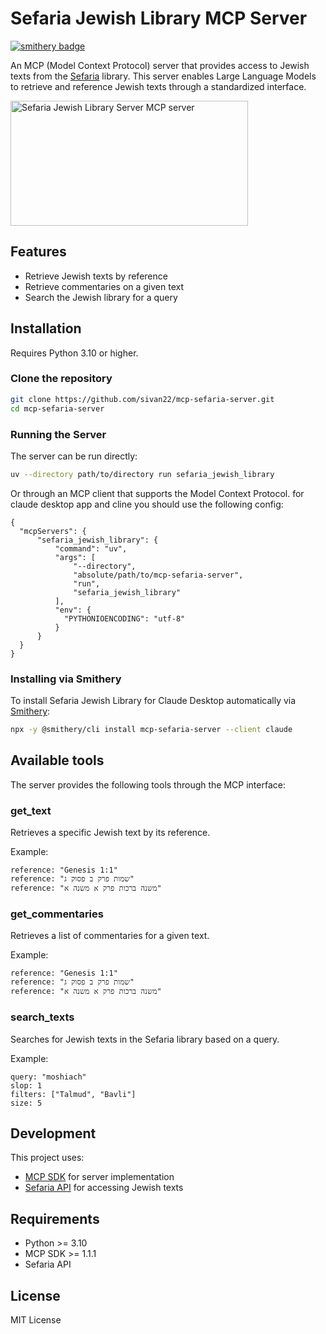 # Sefaria Jewish Library MCP Server

[![smithery badge](https://smithery.ai/badge/mcp-sefaria-server)](https://smithery.ai/server/mcp-sefaria-server)

An MCP (Model Context Protocol) server that provides access to Jewish texts from the [Sefaria](https://www.sefaria.org/) library. This server enables Large Language Models to retrieve and reference Jewish texts through a standardized interface.

<a href="https://glama.ai/mcp/servers/j3v6vnp4xk"><img width="380" height="200" src="https://glama.ai/mcp/servers/j3v6vnp4xk/badge" alt="Sefaria Jewish Library Server MCP server" /></a>

## Features

- Retrieve Jewish texts by reference
- Retrieve commentaries on a given text
- Search the Jewish library for a query

## Installation

Requires Python 3.10 or higher.

### Clone the repository
```bash
git clone https://github.com/sivan22/mcp-sefaria-server.git
cd mcp-sefaria-server
```


### Running the Server

The server can be run directly:

```bash
uv --directory path/to/directory run sefaria_jewish_library
```

Or through an MCP client that supports the Model Context Protocol.
for claude desktop app and cline you should use the following config:
```
{
  "mcpServers": {        
      "sefaria_jewish_library": {
          "command": "uv",
          "args": [
              "--directory",
              "absolute/path/to/mcp-sefaria-server",
              "run",
              "sefaria_jewish_library"
          ],
          "env": {
            "PYTHONIOENCODING": "utf-8" 
          }
      }
  }
}
```

### Installing via Smithery

To install Sefaria Jewish Library for Claude Desktop automatically via [Smithery](https://smithery.ai/server/mcp-sefaria-server):

```bash
npx -y @smithery/cli install mcp-sefaria-server --client claude
```

## Available tools

The server provides the following tools through the MCP interface:

### get_text

Retrieves a specific Jewish text by its reference.

Example:
```
reference: "Genesis 1:1"
reference: "שמות פרק ב פסוק ג"
reference: "משנה ברכות פרק א משנה א"
```

### get_commentaries

Retrieves a list of commentaries for a given text.

Example:
```
reference: "Genesis 1:1"
reference: "שמות פרק ב פסוק ג"
reference: "משנה ברכות פרק א משנה א"
```

### search_texts

Searches for Jewish texts in the Sefaria library based on a query.

Example:
```
query: "moshiach"
slop: 1
filters: ["Talmud", "Bavli"]
size: 5
```


## Development

This project uses:
- [MCP SDK](https://github.com/modelcontextprotocol/sdk) for server implementation
- [Sefaria API](https://github.com/Sefaria/Sefaria-API) for accessing Jewish texts

## Requirements

- Python >= 3.10
- MCP SDK >= 1.1.1
- Sefaria API

## License

MIT License
